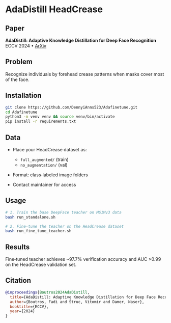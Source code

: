 # AdaDistill HeadCrease

## Paper

**AdaDistill: Adaptive Knowledge Distillation for Deep Face Recognition**
ECCV 2024 • [ArXiv](https://arxiv.org/abs/2407.01332)

## Problem

Recognize individuals by forehead crease patterns when masks cover most of the face.

## Installation

```bash
git clone https://github.com/DennyiAnns523/Adafinetune.git
cd Adafinetune
python3 -m venv venv && source venv/bin/activate
pip install -r requirements.txt
```

## Data

* Place your HeadCrease dataset as:

  * `full_augmented/` (train)
  * `no_augmentation/` (val)
* Format: class‑labeled image folders
* Contact maintainer for access

## Usage

```bash
# 1. Train the base DeepFace teacher on MS1Mv3 data
bash run_standalone.sh

# 2. Fine‑tune the teacher on the HeadCrease dataset
bash run_fine_tune_teacher.sh
```

## Results

Fine‑tuned teacher achieves \~97.7% verification accuracy and AUC >0.99 on the HeadCrease validation set.

## Citation

```bibtex
@inproceedings{Boutros2024AdaDistill,
  title={AdaDistill: Adaptive Knowledge Distillation for Deep Face Recognition},
  author={Boutros, Fadi and Štruc, Vitomir and Damer, Naser},
  booktitle={ECCV},
  year={2024}
}
```

